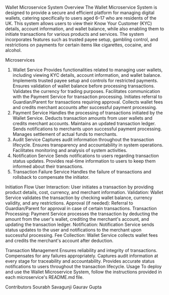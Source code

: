 Wallet Microservice System
Overview
The Wallet Microservice System is designed to provide a secure and efficient platform for managing digital wallets, catering specifically to users aged 6–17 who are residents of the UK. This system allows users to view their Know Your Customer (KYC) details, account information, and wallet balance, while also enabling them to initiate transactions for various products and services. The system incorporates features such as trusted payee setup, gambling control, and restrictions on payments for certain items like cigarettes, cocaine, and alcohol.

Microservices
1. Wallet Service
Provides functionalities related to managing user wallets, including viewing KYC details, account information, and wallet balance.
Implements trusted payee setup and controls for restricted payments.
Ensures validation of wallet balance before processing transactions.
Validates the currency for trading purposes.
Facilitates communication with the Payment Service for transaction processing.
Initiates referral to Guardian/Parent for transactions requiring approval.
Collects wallet fees and credits merchant accounts after successful payment processing.
2. Payment Service
Handles the processing of transactions initiated by the Wallet Service.
Deducts transaction amounts from user wallets and credits merchant accounts.
Maintains an updated transaction ledger.
Sends notifications to merchants upon successful payment processing.
Manages settlement of actual funds to merchants.
3. Audit Service
Captures audit information throughout the transaction lifecycle.
Ensures transparency and accountability in system operations.
Facilitates monitoring and analysis of system activities.
4. Notification Service
Sends notifications to users regarding transaction status updates.
Provides real-time information to users to keep them informed about their transactions.
5. Transaction Failure Service
Handles the failure of transactions and rollsback to compensate the initiator.

Initiation Flow
User Interaction: User initiates a transaction by providing product details, cost, currency, and merchant information.
Validation: Wallet Service validates the transaction by checking wallet balance, currency validity, and any restrictions.
Approval (if needed): Referral to Guardian/Parent for approval in case of certain transactions.
Transaction Processing: Payment Service processes the transaction by deducting the amount from the user's wallet, crediting the merchant's account, and updating the transaction ledger.
Notification: Notification Service sends status updates to the user and notifications to the merchant upon successful processing.
Fee Collection: Wallet Service collects wallet fees and credits the merchant's account after deduction.

Transaction Management
Ensures reliability and integrity of transactions.
Compensates for any failures appropriately.
Captures audit information at every stage for traceability and accountability.
Provides accurate status notifications to users throughout the transaction lifecycle.
Usage
To deploy and use the Wallet Microservice System, follow the instructions provided in each microservice's README.md file.

Contributors
Sourabh Savagunji
Gaurav Gupta
